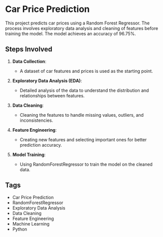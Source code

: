# Car Price Prediction

This project predicts car prices using a Random Forest Regressor. The process involves exploratory data analysis and cleaning of features before training the model. The model achieves an accuracy of 96.75%.

## Steps Involved

1. **Data Collection**:
   - A dataset of car features and prices is used as the starting point.

2. **Exploratory Data Analysis (EDA)**:
   - Detailed analysis of the data to understand the distribution and relationships between features.

3. **Data Cleaning**:
   - Cleaning the features to handle missing values, outliers, and inconsistencies.

4. **Feature Engineering**:
   - Creating new features and selecting important ones for better prediction accuracy.

5. **Model Training**:
   - Using RandomForestRegressor to train the model on the cleaned data.

## Tags

- Car Price Prediction
- RandomForestRegressor
- Exploratory Data Analysis
- Data Cleaning
- Feature Engineering
- Machine Learning
- Python

